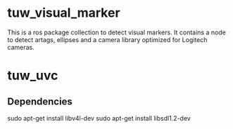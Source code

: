 # tuw_visual_marker
This is a ros package collection to detect visual markers.
It contains a node to detect artags, ellipses and a camera library optimized for Logitech cameras.

# tuw_uvc
## Dependencies
sudo apt-get install libv4l-dev
sudo apt-get install libsdl1.2-dev